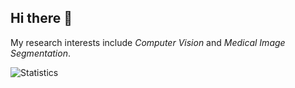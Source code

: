 ## Hi there 👋

My research interests include *Computer Vision* and *Medical Image Segmentation*.

![Statistics](https://github-readme-stats.vercel.app/api?username=HUANGLIZI&theme=highcontrast)  

